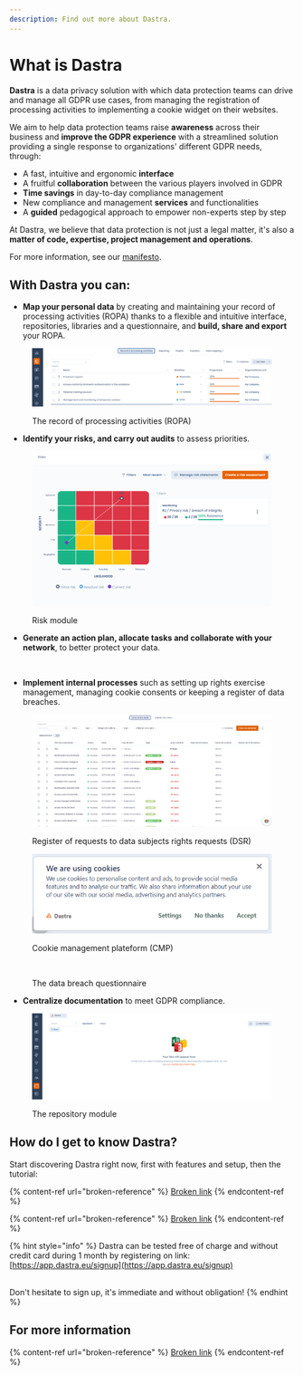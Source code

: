```yaml
---
description: Find out more about Dastra.
---
```


# What is Dastra

**Dastra** is a data privacy solution with which data protection teams can drive and manage all GDPR use cases, from managing the registration of processing activities to implementing a cookie widget on their websites.&#x20;

We aim to help data protection teams raise **awareness** across their business and **improve the GDPR experience** with a streamlined solution providing a single response to organizations' different GDPR needs, through:&#x20;

* A fast, intuitive and ergonomic **interface**&#x20;
* A fruitful **collaboration** between the various players involved in GDPR&#x20;
* **Time savings** in day-to-day compliance management&#x20;
* New compliance and management **services** and functionalities&#x20;
* A **guided** pedagogical approach to empower non-experts step by step&#x20;

At Dastra, we believe that data protection is not just a legal matter, it's also a **matter of code, expertise, project management and operations**.&#x20;

For more information, see our [manifesto](https://www.dastra.eu/en/mission).

## With Dastra you can:

* **Map your personal data** by creating and maintaining your record of processing activities (ROPA) thanks to a flexible and intuitive interface, repositories, libraries and a questionnaire, and **build, share and export** your ROPA.

<figure><img src=".gitbook/assets/image (3) (1) (1) (2).png" alt=""><figcaption><p>The record of processing activities (ROPA)</p></figcaption></figure>

* **Identify your risks, and carry out audits** to assess priorities.

<figure><img src=".gitbook/assets/image (1) (1) (1) (1).png" alt=""><figcaption><p>Risk module</p></figcaption></figure>

* **Generate an action plan, allocate tasks and collaborate with your network**, to better protect your data.

<figure><img src=".gitbook/assets/Capture d’écran 2023-06-01 à 14.43.00.png" alt=""><figcaption></figcaption></figure>

* **Implement internal processes** such as setting up rights exercise management, managing cookie consents or keeping a register of data breaches.

<figure><img src=".gitbook/assets/image (91).png" alt=""><figcaption><p>Register of requests to data subjects rights requests (DSR)</p></figcaption></figure>

<figure><img src=".gitbook/assets/image (338).png" alt=""><figcaption><p>Cookie management plateform (CMP)</p></figcaption></figure>

<figure><img src=".gitbook/assets/Capture d’écran 2023-06-01 à 14.47.37.png" alt=""><figcaption><p>The data breach questionnaire</p></figcaption></figure>

* **Centralize documentation** to meet GDPR compliance.

<figure><img src=".gitbook/assets/image (3) (1) (1).png" alt=""><figcaption><p>The repository module</p></figcaption></figure>

## How do I get to know Dastra?

Start discovering Dastra right now, first with features and setup, then the tutorial:

{% content-ref url="broken-reference" %}
[Broken link](broken-reference)
{% endcontent-ref %}

{% content-ref url="broken-reference" %}
[Broken link](broken-reference)
{% endcontent-ref %}

{% hint style="info" %}
Dastra can be tested free of charge and without credit card during 1 month by registering on link: [https://app.dastra.eu/signup](https://app.dastra.eu/signup)

\
Don't hesitate to sign up, it's immediate and without obligation!
{% endhint %}

## For more information

{% content-ref url="broken-reference" %}
[Broken link](broken-reference)
{% endcontent-ref %}
